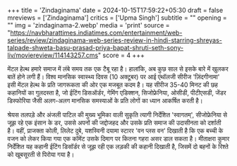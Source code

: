 +++
title = 'Zindaginama'
date = 2024-10-15T17:59:22+05:30
draft = false
mreviews = ['Zindaginama']
critics = ['Upma Singh']
subtitle = ""
opening = ""
img = 'zindaginama-2.webp'
media = 'print'
source = "https://navbharattimes.indiatimes.com/entertainment/web-series/review/zindaginama-web-series-review-in-hindi-starring-shreyas-talpade-shweta-basu-prasad-priya-bapat-shruti-seth-sony-liv/moviereview/114143257.cms"
score = 4
+++

मेंटल हेल्थ हमारे समाज में लंबे समय तक एक टैबू रहा है। हालांकि, अब कुछ साल से इसके बारे में खुलकर बातें होने लगी हैं। विश्व मानसिक स्वास्थ्य दिवस (10 अक्टूबर) पर आई एंथॉलजी सीरीज 'ज़िंदगीनामा' इसी मेंटल हेल्थ के प्रति जागरूकता की ओर एक मजबूत कदम है। यह सीरीज 35-40 मिनट की छह कहानियों का गुलदस्ता है, जो ईटिंग डिसऑर्डर, गेमिंग एडिक्शन, सिजोफ्रेनिया, ओसीडी, पीटीएसडी, जेंडर डिस्फोरिया जैसी अलग-अलग मानसिक समस्याओं के प्रति लोगों का ध्यान आकर्षित करती है।

श्रेयस तलपड़े और अंजली पाटिल की मुख्य भूमिका वाली सुकृति त्यागी निर्देशित 'स्वागतम्', सीजोफ्रेनिया से जूझ रहे एक इंसान के डर, उससे अपनों की जद्दोजहद और उसके प्रति समाज की उदासीनता को दर्शाती है। वहीं, प्राजक्ता कोली, लिलेट दुबे, यशस्विनी दयामा स्टारर 'वन प्लस वन' दिखाती है कि एक बच्ची के वजन को लेकर किया गया एक कॉमेंट उसके दिमाग पर कितना गहरा असर डाल सकता है। मीताक्षरा कुमार निर्देशित यह कहानी ईटिंग डिसॉर्डर से जूझ रही एक लड़की की कहानी दिखाती है, जिसमें दो बहनों के रिश्ते को खूबसूरती से पिरोया गया है।
